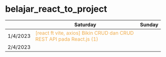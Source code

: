 # belajar_react_to_project

|            | Saturday      | Sunday         | 
| ------     | --------------| -------------- | 
| 1/4/2023   | <span style="color:#f0ad4e"> [react ft vite, axios] Bikin CRUD dan CRUD REST API pada React.js (1) </span> | <span style="color:#5cb85c">                    </span> | 
| 2/4/2023   | <span style="color:#d9534f"></span> | <span style="color:#428bca"></span> | 
